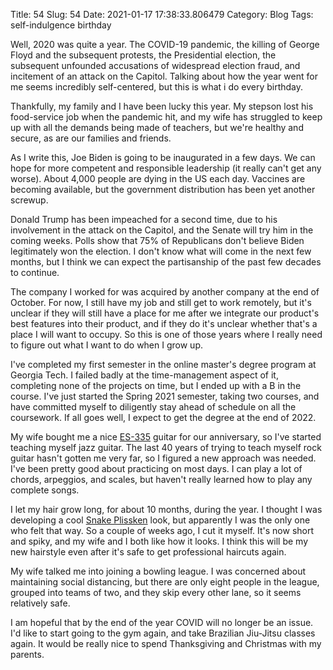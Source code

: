 Title: 54
Slug: 54
Date: 2021-01-17 17:38:33.806479
Category: Blog
Tags: self-indulgence birthday

Well, 2020 was quite a year.  The COVID-19 pandemic, the killing of George Floyd and the subsequent protests, the Presidential election, the subsequent unfounded accusations of widespread election fraud, and incitement of an attack on the Capitol.  Talking about how the year went for me seems incredibly self-centered, but this is what i do every birthday.

Thankfully, my family and I have been lucky this year.  My stepson lost his food-service job when the pandemic hit, and my wife has struggled to keep up with all the demands being made of teachers, but we're healthy and secure, as are our families and friends. 

As I write this, Joe Biden is going to be inaugurated in a few days.  We can hope for more competent and responsible leadership (it really can't get any worse).  About 4,000 people are dying in the US each day.  Vaccines are becoming available, but the government distribution has been yet another screwup.

Donald Trump has been impeached for a second time, due to his involvement in the attack on the Capitol, and the Senate will try him in the coming weeks.  Polls show that 75% of Republicans don't believe Biden legitimately won the election.  I don't know what will come in the next few months, but I think we can expect the partisanship of the past few decades to continue.

The company I worked for was acquired by another company at the end of October.  For now, I still have my job and still get to work remotely, but it's unclear if they will still have a place for me after we integrate our product's best features into their product, and if they do it's unclear whether that's a place I will want to occupy.  So this is one of those years where I really need to figure out what I want to do when I grow up.

I've completed my first semester in the online master's degree program at Georgia Tech.  I failed badly at the time-management aspect of it, completing none of the projects on time, but I ended up with a B in the course.  I've just started the Spring 2021 semester, taking two courses, and have committed myself to diligently stay ahead of schedule on all the coursework.  If all goes well, I expect to get the degree at the end of 2022.

My wife bought me a nice [ES-335](https://en.wikipedia.org/wiki/Gibson_ES-335) guitar for our anniversary, so I've started teaching myself jazz guitar.  The last 40 years of trying to teach myself rock guitar hasn't gotten me very far, so I figured a new approach was needed.  I've been pretty good about practicing on most days. I can play a lot of chords, arpeggios, and scales, but haven't really learned how to play any complete songs.

I let my hair grow long, for about 10 months,  during the year.  I thought I was developing a cool [Snake Plissken](https://en.wikipedia.org/wiki/Snake_Plissken) look, but apparently I was the only one who felt that way.  So a couple of weeks ago, I cut it myself.  It's now short and spiky, and my wife and I both like how it looks.  I think this will be my new hairstyle even after it's safe to get professional haircuts again.

My wife talked me into joining a bowling league.  I was concerned about maintaining social distancing, but there are only eight people in the league, grouped into teams of two, and they skip every other lane, so it seems relatively safe.

I am hopeful that by the end of the year COVID will no longer be an issue.  I'd like to start going to the gym again, and take Brazilian Jiu-Jitsu classes again.  It would be really nice to spend Thanksgiving and Christmas with my parents.
